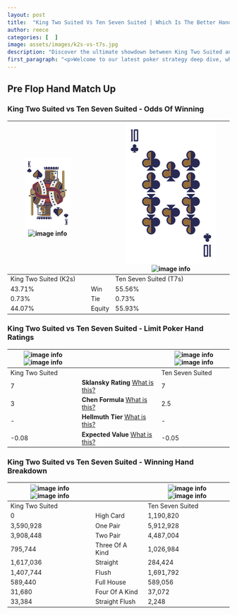 ```yaml
---
layout: post
title:  "King Two Suited Vs Ten Seven Suited | Which Is The Better Hand In Poker? A Complete Guide"
author: reece
categories: [  ]
image: assets/images/k2s-vs-t7s.jpg
description: "Discover the ultimate showdown between King Two Suited and Ten Seven Suited in poker! Uncover the odds, strategies, and scenarios where one hand triumphs over the other. Get ready to up your poker game with this thrilling analysis."
first_paragraph: "<p>Welcome to our latest poker strategy deep dive, where we're pitting two distinct hands against each other in a high-stakes showdown: King Two Suited vs Ten Seven Suited.</p><p>In the dynamic world of poker, every decision counts, and knowing which hand holds the upper hand is key to your success at the table.</p><p>In this article, we'll dissect these two hands, explore the scenarios where one dominates the other, and equip you with the knowledge to make strategic choices that can tip the odds in your favor.</p><p>Get ready to unravel the intriguing dynamics of these poker hands and elevate your game to new heights.</p>"
---
```




[comment]: # (sp0)

## Pre Flop Hand Match Up

<div class="table hand-ratings" markdown="1"> 



### King Two Suited vs Ten Seven Suited - Odds Of Winning


    
| ![image info](assets/images/hand1/K.png) ![image info](assets/images/hand1/2s.png) |  | ![image info](assets/images/hand2/T.png) ![image info](assets/images/hand2/7s.png) |
| -------- | -------- | -------- |
| King Two Suited (K2s) |  | Ten Seven Suited (T7s) |
| 43.71% | Win | 55.56% |
| 0.73% | Tie | 0.73% |
| 44.07% | Equity | 55.93% |




[comment]: # (sp1)



### King Two Suited vs Ten Seven Suited - Limit Poker Hand Ratings


    
| ![image info](https://www.riverpairs.com/assets/images/hand1/K.png) ![image info](https://www.riverpairs.com/assets/images/hand1/2s.png) |  | ![image info](https://www.riverpairs.com/assets/images/hand2/T.png) ![image info](https://www.riverpairs.com/assets/images/hand2/7s.png) |
| -------- | -------- | -------- |
| King Two Suited |  | Ten Seven Suited |
| 7 | **Sklansky Rating** [What is this?](/sklansky-rating-explained) | 7 |
| 3 | **Chen Formula** [What is this?](/chen-formula-explained) | 2.5 |
| - | **Hellmuth Tier** [What is this?](/Hellmuth-tier-explained) | - |
| -0.08 | **Expected Value** [What is this?](/expected-value-explained) | -0.05 |




[comment]: # (sp2)



### King Two Suited vs Ten Seven Suited - Winning Hand Breakdown


    
| ![image info](https://www.riverpairs.com/assets/images/hand1/K.png) ![image info](https://www.riverpairs.com/assets/images/hand1/2s.png) |  | ![image info](https://www.riverpairs.com/assets/images/hand2/T.png) ![image info](https://www.riverpairs.com/assets/images/hand2/7s.png) |
| -------- | -------- | -------- |
| King Two Suited |  | Ten Seven Suited |
| 0 | High Card | 1,190,820 |
| 3,590,928 | One Pair | 5,912,928 |
| 3,908,448 | Two Pair | 4,487,004 |
| 795,744 | Three Of A Kind | 1,026,984 |
| 1,617,036 | Straight | 284,424 |
| 1,407,744 | Flush | 1,691,792 |
| 589,440 | Full House | 589,056 |
| 31,680 | Four Of A Kind | 37,072 |
| 33,384 | Straight Flush | 2,248 |




[comment]: # (sp3)



</div>

[comment]: # (sp4)



[comment]: # (sp5)

